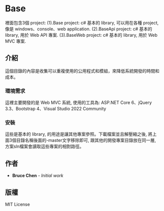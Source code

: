 # Base

裡面包含3個 project: 
(1).Base project: c# 基本的 library, 可以用在各種 project, 像是 windows、console、web application.
(2).BaseApi project: c# 基本的 library, 用於 Web API 專案.
(3).BaseWeb project: c# 基本的 library, 用於 Web MVC 專案.

## 介紹

這個目錄的內容是收集可以重複使用的公用程式和模組，來降低系統開發的時間和成本。

### 環境需求

這裡主要開發的是 Web MVC 系統, 使用的工具為: ASP.NET Core 6、jQuery 3.3、Bootstrap 4、Visual Studio 2022 Community

### 安裝

這些是基本的 library, 的用途是讓其他專案參照。下載檔案並且解壓縮之後, 將上面3個目錄名稱後面的-master文字移除即可, 跟其他的開發專案目錄放在同一層, 方案sln檔案會讀取這些專案的相對路徑。

## 作者

* **Bruce Chen** - *Initial work*

## 版權

MIT License